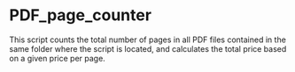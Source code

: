 # PDF_page_counter
This script counts the total number of pages in all PDF files contained in the same folder where the script is located, and calculates the total price based on a given price per page.
